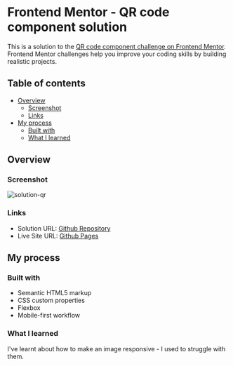 # Frontend Mentor - QR code component solution

This is a solution to the [QR code component challenge on Frontend Mentor](https://www.frontendmentor.io/challenges/qr-code-component-iux_sIO_H). Frontend Mentor challenges help you improve your coding skills by building realistic projects. 

## Table of contents

- [Overview](#overview)
  - [Screenshot](#screenshot)
  - [Links](#links)
- [My process](#my-process)
  - [Built with](#built-with)
  - [What I learned](#what-i-learned)

## Overview

### Screenshot

![solution-qr](https://github.com/vladimir-semeryuk/fm-qr/assets/61349633/8dece33f-7ac3-418c-bd59-96294d4374a5)


### Links

- Solution URL: [Github Repository](https://github.com/vladimir-semeryuk/fm-qr)
- Live Site URL: [Github Pages](https://vladimir-semeryuk.github.io/fm-qr/)

## My process

### Built with

- Semantic HTML5 markup
- CSS custom properties
- Flexbox
- Mobile-first workflow

### What I learned

I've learnt about how to make an image responsive - I used to struggle with them.
